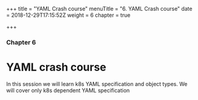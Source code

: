 +++
title = "YAML Crash course"
menuTitle = "6. YAML Crash course"
date = 2018-12-29T17:15:52Z
weight = 6
chapter = true

+++

### Chapter 6

# YAML crash course

In this session we will learn k8s YAML specification and object types.
We will cover only k8s dependent YAML specification
